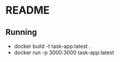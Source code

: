 # README

## Running
- docker build -t task-app:latest . 
- docker run -p 3000:3000 task-app:latest


